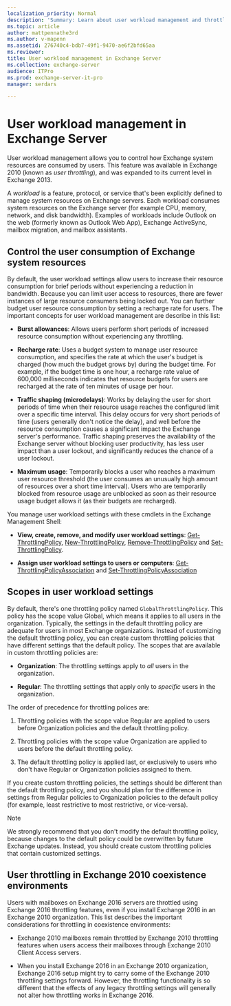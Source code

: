 ```yaml
---
localization_priority: Normal
description: 'Summary: Learn about user workload management and throttling in Exchange 2016 and Exchange 2019.'
ms.topic: article
author: mattpennathe3rd
ms.author: v-mapenn
ms.assetid: 276740c4-bdb7-49f1-9470-ae6f2bfd65aa
ms.reviewer:
title: User workload management in Exchange Server
ms.collection: exchange-server
audience: ITPro
ms.prod: exchange-server-it-pro
manager: serdars

---
```


# User workload management in Exchange Server

User workload management allows you to control how Exchange system resources are consumed by users. This feature was available in Exchange 2010 (known as *user throttling*), and was expanded to its current level in Exchange 2013.

A *workload* is a feature, protocol, or service that's been explicitly defined to manage system resources on Exchange servers. Each workload consumes system resources on the Exchange server (for example CPU, memory, network, and disk bandwidth). Examples of workloads include Outlook on the web (formerly known as Outlook Web App), Exchange ActiveSync, mailbox migration, and mailbox assistants.

## Control the user consumption of Exchange system resources

By default, the user workload settings allow users to increase their resource consumption for brief periods without experiencing a reduction in bandwidth. Because you can limit user access to resources, there are fewer instances of large resource consumers being locked out. You can further budget user resource consumption by setting a recharge rate for users. The important concepts for user workload management are describe in this list:

- **Burst allowances**: Allows users perform short periods of increased resource consumption without experiencing any throttling.

- **Recharge rate**: Uses a budget system to manage user resource consumption, and specifies the rate at which the user's budget is charged (how much the budget grows by) during the budget time. For example, if the budget time is one hour, a recharge rate value of 600,000 milliseconds indicates that resource budgets for users are recharged at the rate of ten minutes of usage per hour.

- **Traffic shaping (microdelays)**: Works by delaying the user for short periods of time when their resource usage reaches the configured limit over a specific time interval. This delay occurs for very short periods of time (users generally don't notice the delay), and well before the resource consumption causes a significant impact the Exchange server's performance. Traffic shaping preserves the availability of the Exchange server without blocking user productivity, has less user impact than a user lockout, and significantly reduces the chance of a user lockout.

- **Maximum usage**: Temporarily blocks a user who reaches a maximum user resource threshold (the user consumes an unusually high amount of resources over a short time interval). Users who are temporarily blocked from resource usage are unblocked as soon as their resource usage budget allows it (as their budgets are recharged).

You manage user workload settings with these cmdlets in the Exchange Management Shell:

- **View, create, remove, and modify user workload settings**: [Get-ThrottlingPolicy](https://docs.microsoft.com/powershell/module/exchange/server-health-and-performance/get-throttlingpolicy), [New-ThrottlingPolicy](https://docs.microsoft.com/powershell/module/exchange/server-health-and-performance/new-throttlingpolicy), [Remove-ThrottlingPolicy](https://docs.microsoft.com/powershell/module/exchange/server-health-and-performance/remove-throttlingpolicy) and [Set-ThrottlingPolicy](https://technet.microsoft.com/library/80984ddd-0628-4115-92ed-6b3cef34c833.aspx).

- **Assign user workload settings to users or computers**: [Get-ThrottlingPolicyAssociation](https://docs.microsoft.com/powershell/module/exchange/server-health-and-performance/get-throttlingpolicyassociation) and [Set-ThrottlingPolicyAssociation](https://docs.microsoft.com/powershell/module/exchange/server-health-and-performance/set-throttlingpolicyassociation)

## Scopes in user workload settings

By default, there's one throttling policy named `GlobalThrottlingPolicy`. This policy has the scope value Global, which means it applies to all users in the organization. Typically, the settings in the default throttling policy are adequate for users in most Exchange organizations. Instead of customizing the default throttling policy, you can create custom throttling policies that have different settings that the default policy. The scopes that are available in custom throttling policies are:

- **Organization**: The throttling settings apply to *all* users in the organization.

- **Regular**: The throttling settings that apply only to *specific* users in the organization.

The order of precedence for throttling polices are:

1. Throttling policies with the scope value Regular are applied to users before Organization policies and the default throttling policy.

2. Throttling policies with the scope value Organization are applied to users before the default throttling policy.

3. The default throttling policy is applied last, or exclusively to users who don't have Regular or Organization policies assigned to them.

If you create custom throttling policies, the settings should be different than the default throttling policy, and you should plan for the difference in settings from Regular policies to Organization policies to the default policy (for example, least restrictive to most restrictive, or vice-versa).

> [!NOTE]
> We strongly recommend that you don't modify the default throttling policy, because changes to the default policy could be overwritten by future Exchange updates. Instead, you should create custom throttling policies that contain customized settings.

## User throttling in Exchange 2010 coexistence environments

Users with mailboxes on Exchange 2016 servers are throttled using Exchange 2016 throttling features, even if you install Exchange 2016 in an Exchange 2010 organization. This list describes the important considerations for throttling in coexistence environments:

- Exchange 2010 mailboxes remain throttled by Exchange 2010 throttling features when users access their mailboxes through Exchange 2010 Client Access servers.

- When you install Exchange 2016 in an Exchange 2010 organization, Exchange 2016 setup might try to carry some of the Exchange 2010 throttling settings forward. However, the throttling functionality is so different that the effects of any legacy throttling settings will generally not alter how throttling works in Exchange 2016.
